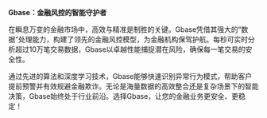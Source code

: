 **Gbase：金融风控的智能守护者**

在瞬息万变的金融市场中，高效与精准是制胜的关键。Gbase凭借其强大的“数据”处理能力，构建了领先的金融风控模型，为金融机构保驾护航。每秒可实时分析超过10万笔交易数据，Gbase以卓越性能捕捉潜在风险，确保每一笔交易的安全性。

通过先进的算法和深度学习技术，Gbase能够快速识别异常行为模式，帮助客户提前预警并有效规避金融欺诈。无论是海量数据的高效整合还是复杂场景下的智能决策，Gbase始终处于行业前沿。选择Gbase，让您的金融业务更安全、更稳定！